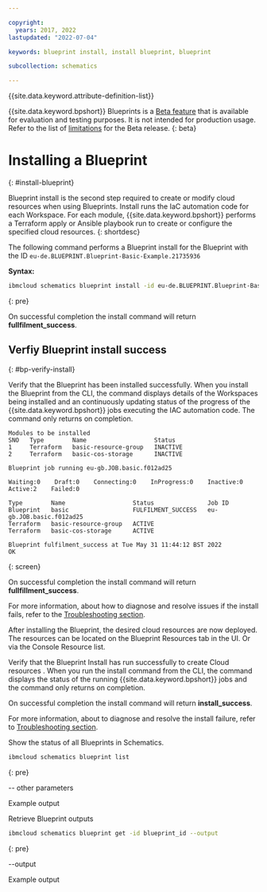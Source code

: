 ```yaml
---

copyright:
  years: 2017, 2022
lastupdated: "2022-07-04"

keywords: blueprint install, install blueprint, blueprint

subcollection: schematics

---
```


{{site.data.keyword.attribute-definition-list}}

{{site.data.keyword.bpshort}} Blueprints is a [Beta feature](/docs/schematics?topic=schematics-bp-beta-limitations) that is available for evaluation and testing purposes. It is not intended for production usage. Refer to the list of [limitations](/docs/schematics?topic=schematics-bp-beta-limitations) for the Beta release.
{: beta}

# Installing a Blueprint
{: #install-blueprint}

Blueprint install is the second step required to create or modify cloud resources when using Blueprints. Install runs the IaC automation code for each Workspace. For each module, {{site.data.keyword.bpshort}} performs a Terraform apply or Ansible playbook run to create or configure the specified cloud resources. 
{: shortdesc}

The following command performs a Blueprint install for the Blueprint with the ID `eu-de.BLUEPRINT.Blueprint-Basic-Example.21735936`

**Syntax:**

```sh
ibmcloud schematics blueprint install -id eu-de.BLUEPRINT.Blueprint-Basic-Example.21735936
```
{: pre}

On successful completion the install command will return **fullfilment_success**. 

## Verfiy Blueprint install success 
{: #bp-verify-install}

Verify that the Blueprint has been installed successfully. When you install the Blueprint from the CLI, the command displays details of the Workspaces being installed and an continuously updating status of the progress of the {{site.data.keyword.bpshort}} jobs executing the IAC automation code. The command only returns on completion.

```text
Modules to be installed
SNO   Type        Name                   Status   
1     Terraform   basic-resource-group   INACTIVE   
2     Terraform   basic-cos-storage      INACTIVE   
      
Blueprint job running eu-gb.JOB.basic.f012ad25

Waiting:0    Draft:0    Connecting:0    InProgress:0    Inactive:0    Active:2    Failed:0   

Type        Name                   Status               Job ID   
Blueprint   basic                  FULFILMENT_SUCCESS   eu-gb.JOB.basic.f012ad25   
Terraform   basic-resource-group   ACTIVE                  
Terraform   basic-cos-storage      ACTIVE                  
            
Blueprint fulfilment_success at Tue May 31 11:44:12 BST 2022
OK
```
{: screen}

On successful completion the install command will return **fullfillment_success**.  

For more information, about how to diagnose and resolve issues if the install fails, refer to the [Troubleshooting section](/docs/schematics?topic=schematics-bp-install-fails).


After installing the Blueprint, the desired cloud resources are now deployed. The resources can be located on the Blueprint Resources tab in the UI. Or via the Console Resource list. 

Verify that the Blueprint Install has run successfully to create Cloud resources . When you run the install command from the CLI, the command displays the status of the running {{site.data.keyword.bpshort}} jobs and the command only returns on completion. 

On successful completion the install command will return **install_success**. 

For more information, about to diagnose and resolve the install failure, refer to [Troubleshooting section](/docs/schematics?topic=schematics-bp-input-schema-yaml).

Show the status of all Blueprints in Schematics.  

```sh
ibmcloud schematics blueprint list 
```
{: pre}

-- other parameters

Example output 


Retrieve Blueprint outputs

```sh
ibmcloud schematics blueprint get -id blueprint_id --output
```
{: pre}

--output 

Example output

